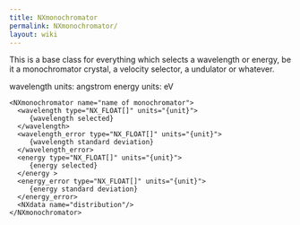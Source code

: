 ```yaml
---
title: NXmonochromator
permalink: NXmonochromator/
layout: wiki
---
```


This is a base class for everything which selects a wavelength or
energy, be it a monochromator crystal, a velocity selector, a undulator
or whatever.

wavelength units: angstrom energy units: eV

    <NXmonochromator name="name of monochromator">
      <wavelength type="NX_FLOAT[]" units="{unit}">
         {wavelength selected}
      </wavelength> 
      <wavelength_error type="NX_FLOAT[]" units="{unit}">
         {wavelength standard deviation}
      </wavelength_error> 
      <energy type="NX_FLOAT[]" units="{unit}">
         {energy selected}
      </energy > 
      <energy_error type="NX_FLOAT[]" units="{unit}">
         {energy standard deviation}
      </energy_error> 
      <NXdata name="distribution"/> 
    </NXmonochromator>
